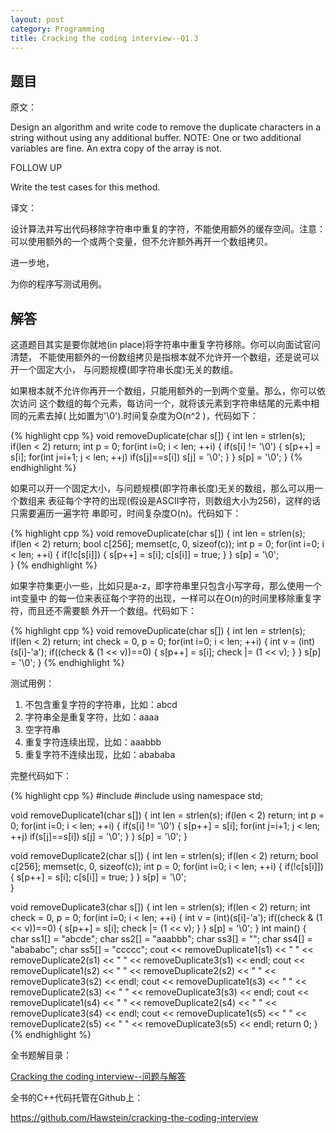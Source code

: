 ```yaml
---
layout: post
category: Programming
title: Cracking the coding interview--Q1.3
---
```


## 题目

原文：

Design an algorithm and write code to remove the duplicate characters
in a string without using any additional buffer. NOTE: One or two 
additional variables are fine. An extra copy of the array is not.

FOLLOW UP

Write the test cases for this method.

译文：

设计算法并写出代码移除字符串中重复的字符，不能使用额外的缓存空间。注意：
可以使用额外的一个或两个变量，但不允许额外再开一个数组拷贝。

进一步地，

为你的程序写测试用例。

## 解答

这道题目其实是要你就地(in place)将字符串中重复字符移除。你可以向面试官问清楚，
不能使用额外的一份数组拷贝是指根本就不允许开一个数组，还是说可以开一个固定大小，
与问题规模(即字符串长度)无关的数组。

如果根本就不允许你再开一个数组，只能用额外的一到两个变量。那么，你可以依次访问
这个数组的每个元素，每访问一个，就将该元素到字符串结尾的元素中相同的元素去掉(
比如置为'\0').时间复杂度为O(n^2 )，代码如下：

{% highlight cpp %}
void removeDuplicate(char s[])
{
    int len = strlen(s);
    if(len < 2) return;
    int p = 0;
    for(int i=0; i < len; ++i)
    {
        if(s[i] != '\0')
        {
            s[p++] = s[i];
            for(int j=i+1; j < len; ++j)
                if(s[j]==s[i])
                    s[j] = '\0';
        }
    }
    s[p] = '\0';
}
{% endhighlight %}

如果可以开一个固定大小，与问题规模(即字符串长度)无关的数组，那么可以用一个数组来
表征每个字符的出现(假设是ASCII字符，则数组大小为256)，这样的话只需要遍历一遍字符
串即可，时间复杂度O(n)。代码如下：

{% highlight cpp %}
void removeDuplicate(char s[])
{
    int len = strlen(s);
    if(len < 2) return;
    bool c[256];
    memset(c, 0, sizeof(c));
    int p = 0;
    for(int i=0; i < len; ++i)
    {
        if(!c[s[i]])
        {
            s[p++] = s[i];
            c[s[i]] = true;
        }
    }
    s[p] = '\0';    
}
{% endhighlight %}

如果字符集更小一些，比如只是a-z，即字符串里只包含小写字母，那么使用一个int变量中
的每一位来表征每个字符的出现，一样可以在O(n)的时间里移除重复字符，而且还不需要额
外开一个数组。代码如下：

{% highlight cpp %}
void removeDuplicate(char s[])
{
    int len = strlen(s);
    if(len < 2) return;
    int check = 0, p = 0;
    for(int i=0; i < len; ++i)
    {
        int v = (int)(s[i]-'a');
        if((check & (1 << v))==0)
        {
            s[p++] = s[i];
            check |= (1 << v);
        }
    }
    s[p] = '\0';
}
{% endhighlight %}

测试用例：

1. 不包含重复字符的字符串，比如：abcd
1. 字符串全是重复字符，比如：aaaa
1. 空字符串
1. 重复字符连续出现，比如：aaabbb
1. 重复字符不连续出现，比如：abababa

完整代码如下：

{% highlight cpp %}
#include <iostream>
#include <cstring>
using namespace std;

void removeDuplicate1(char s[])
{
    int len = strlen(s);
    if(len < 2) return;
    int p = 0;
    for(int i=0; i < len; ++i)
    {
        if(s[i] != '\0')
        {
            s[p++] = s[i];
            for(int j=i+1; j < len; ++j)
                if(s[j]==s[i])
                    s[j] = '\0';
        }
    }
    s[p] = '\0';
}

void removeDuplicate2(char s[])
{
    int len = strlen(s);
    if(len < 2) return;
    bool c[256];
    memset(c, 0, sizeof(c));
    int p = 0;
    for(int i=0; i < len; ++i)
    {
        if(!c[s[i]])
        {
            s[p++] = s[i];
            c[s[i]] = true;
        }
    }
    s[p] = '\0';    
}

void removeDuplicate3(char s[])
{
    int len = strlen(s);
    if(len < 2) return;
    int check = 0, p = 0;
    for(int i=0; i < len; ++i)
    {
        int v = (int)(s[i]-'a');
        if((check & (1 << v))==0)
        {
            s[p++] = s[i];
            check |= (1 << v);
        }
    }
    s[p] = '\0';
}
int main()
{
    char ss1[] = "abcde";
    char ss2[] = "aaabbb";
    char ss3[] = "";
    char ss4[] = "abababc";
    char ss5[] = "ccccc";
    cout << removeDuplicate1(s1) << " " << removeDuplicate2(s1) << " " << removeDuplicate3(s1) << endl;
    cout << removeDuplicate1(s2) << " " << removeDuplicate2(s2) << " " << removeDuplicate3(s2) << endl;
    cout << removeDuplicate1(s3) << " " << removeDuplicate2(s3) << " " << removeDuplicate3(s3) << endl;
    cout << removeDuplicate1(s4) << " " << removeDuplicate2(s4) << " " << removeDuplicate3(s4) << endl;
    cout << removeDuplicate1(s5) << " " << removeDuplicate2(s5) << " " << removeDuplicate3(s5) << endl;
    return 0;
}
{% endhighlight %}


全书题解目录：

[Cracking the coding interview--问题与解答](/posts/ctci-solutions-contents.html)

全书的C++代码托管在Github上：

<https://github.com/Hawstein/cracking-the-coding-interview>
